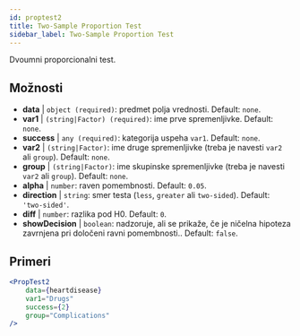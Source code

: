 ```yaml
---
id: proptest2
title: Two-Sample Proportion Test
sidebar_label: Two-Sample Proportion Test
---
```


Dvoumni proporcionalni test.

## Možnosti

* __data__ | `object (required)`: predmet polja vrednosti. Default: `none`.
* __var1__ | `(string|Factor) (required)`: ime prve spremenljivke. Default: `none`.
* __success__ | `any (required)`: kategorija uspeha `var1`. Default: `none`.
* __var2__ | `(string|Factor)`: ime druge spremenljivke (treba je navesti `var2` ali `group`). Default: `none`.
* __group__ | `(string|Factor)`: ime skupinske spremenljivke (treba je navesti `var2` ali `group`). Default: `none`.
* __alpha__ | `number`: raven pomembnosti. Default: `0.05`.
* __direction__ | `string`: smer testa (`less`, `greater` ali `two-sided`). Default: `'two-sided'`.
* __diff__ | `number`: razlika pod H0. Default: `0`.
* __showDecision__ | `boolean`: nadzoruje, ali se prikaže, če je ničelna hipoteza zavrnjena pri določeni ravni pomembnosti.. Default: `false`.


## Primeri

```jsx live
<PropTest2
    data={heartdisease} 
    var1="Drugs"
    success={2}
    group="Complications"
/>
```
